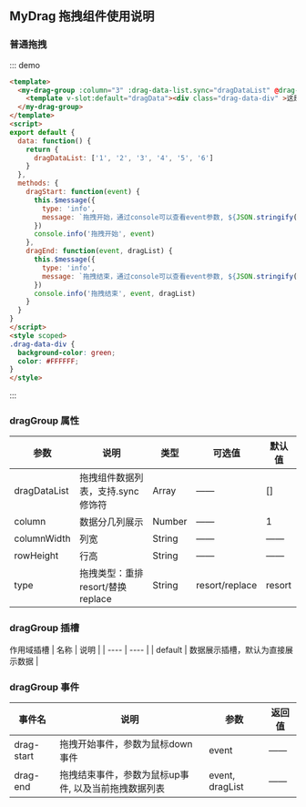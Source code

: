 ## MyDrag 拖拽组件使用说明
### 普通拖拽
::: demo
```html
<template>
  <my-drag-group :column="3" :drag-data-list.sync="dragDataList" @drag-start="dragStart" @drag-end="dragEnd">
    <template v-slot:default="dragData"><div class="drag-data-div" >这是{{ dragData.data }}数据</div></template>
  </my-drag-group>
</template>
<script>
export default {
  data: function() {
    return {
      dragDataList: ['1', '2', '3', '4', '5', '6']
    }
  },
  methods: {
    dragStart: function(event) {
      this.$message({
        type: 'info',
        message: `拖拽开始，通过console可以查看event参数, ${JSON.stringify(event)}`
      })
      console.info('拖拽开始', event)
    },
    dragEnd: function(event, dragList) {
      this.$message({
        type: 'info',
        message: `拖拽结束，通过console可以查看event参数, ${JSON.stringify(event)}, ${dragList}`
      })
      console.info('拖拽结束', event, dragList)
    }
  }
}
</script>
<style scoped>
.drag-data-div {
  background-color: green;
  color: #FFFFFF;
}
</style>
```
:::

### dragGroup 属性
| 参数 | 说明 | 类型 | 可选值 | 默认值 |
| ---- | ---- | ---- | ---- | ---- |
| dragDataList | 拖拽组件数据列表，支持.sync修饰符 | Array | —— | [] |
| column | 数据分几列展示 | Number | —— | 1 |
| columnWidth | 列宽 | String | —— | —— |
| rowHeight | 行高 | String | —— | —— |
| type | 拖拽类型：重排resort/替换replace | String | resort/replace | resort |

### dragGroup 插槽
作用域插槽
| 名称 | 说明 |
| ---- | ---- |
| default | 数据展示插槽，默认为直接展示数据 |

### dragGroup 事件
| 事件名 | 说明 | 参数 | 返回值 |
| ---- | ---- | ---- | ---- |
| drag-start | 拖拽开始事件，参数为鼠标down事件 | event | —— |
| drag-end | 拖拽结束事件，参数为鼠标up事件, 以及当前拖拽数据列表 | event, dragList | —— |

